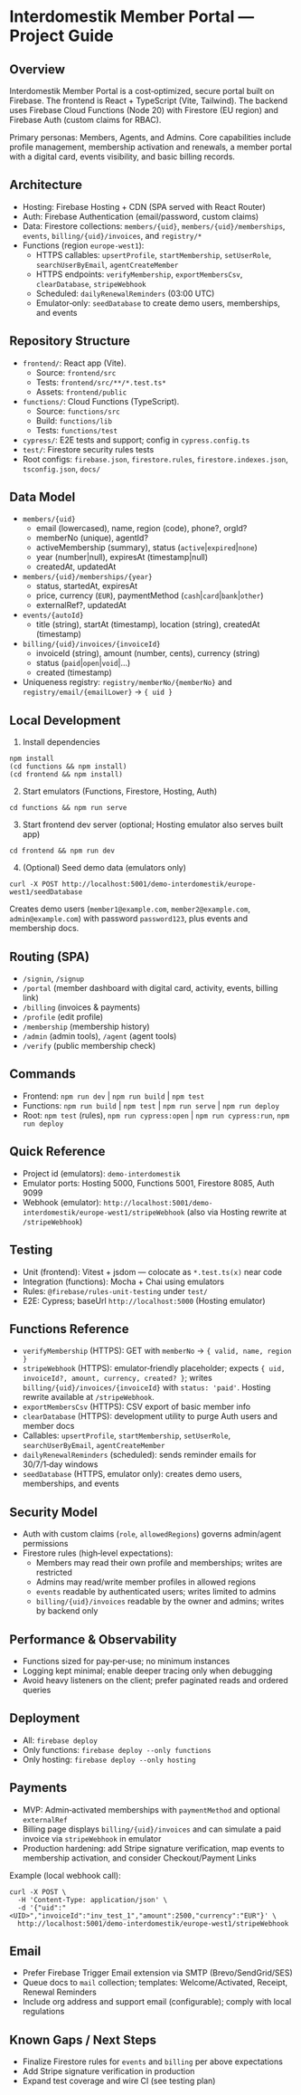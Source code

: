 # Interdomestik Member Portal — Project Guide

## Overview
Interdomestik Member Portal is a cost‑optimized, secure portal built on Firebase. The frontend is React + TypeScript (Vite, Tailwind). The backend uses Firebase Cloud Functions (Node 20) with Firestore (EU region) and Firebase Auth (custom claims for RBAC).

Primary personas: Members, Agents, and Admins. Core capabilities include profile management, membership activation and renewals, a member portal with a digital card, events visibility, and basic billing records.

## Architecture
- Hosting: Firebase Hosting + CDN (SPA served with React Router)
- Auth: Firebase Authentication (email/password, custom claims)
- Data: Firestore collections: `members/{uid}`, `members/{uid}/memberships`, `events`, `billing/{uid}/invoices`, and `registry/*`
- Functions (region `europe-west1`):
  - HTTPS callables: `upsertProfile`, `startMembership`, `setUserRole`, `searchUserByEmail`, `agentCreateMember`
  - HTTPS endpoints: `verifyMembership`, `exportMembersCsv`, `clearDatabase`, `stripeWebhook`
  - Scheduled: `dailyRenewalReminders` (03:00 UTC)
  - Emulator‑only: `seedDatabase` to create demo users, memberships, and events

## Repository Structure
- `frontend/`: React app (Vite).
  - Source: `frontend/src`
  - Tests: `frontend/src/**/*.test.ts*`
  - Assets: `frontend/public`
- `functions/`: Cloud Functions (TypeScript).
  - Source: `functions/src`
  - Build: `functions/lib`
  - Tests: `functions/test`
- `cypress/`: E2E tests and support; config in `cypress.config.ts`
- `test/`: Firestore security rules tests
- Root configs: `firebase.json`, `firestore.rules`, `firestore.indexes.json`, `tsconfig.json`, `docs/`

## Data Model
- `members/{uid}`
  - email (lowercased), name, region (code), phone?, orgId?
  - memberNo (unique), agentId?
  - activeMembership (summary), status (`active`|`expired`|`none`)
  - year (number|null), expiresAt (timestamp|null)
  - createdAt, updatedAt
- `members/{uid}/memberships/{year}`
  - status, startedAt, expiresAt
  - price, currency (`EUR`), paymentMethod (`cash`|`card`|`bank`|`other`)
  - externalRef?, updatedAt
- `events/{autoId}`
  - title (string), startAt (timestamp), location (string), createdAt (timestamp)
- `billing/{uid}/invoices/{invoiceId}`
  - invoiceId (string), amount (number, cents), currency (string)
  - status (`paid`|`open`|`void`|...)
  - created (timestamp)
- Uniqueness registry: `registry/memberNo/{memberNo}` and `registry/email/{emailLower}` → `{ uid }`

## Local Development
1) Install dependencies
```
npm install
(cd functions && npm install)
(cd frontend && npm install)
```
2) Start emulators (Functions, Firestore, Hosting, Auth)
```
cd functions && npm run serve
```
3) Start frontend dev server (optional; Hosting emulator also serves built app)
```
cd frontend && npm run dev
```
4) (Optional) Seed demo data (emulators only)
```
curl -X POST http://localhost:5001/demo-interdomestik/europe-west1/seedDatabase
```
Creates demo users (`member1@example.com`, `member2@example.com`, `admin@example.com`) with password `password123`, plus events and membership docs.

## Routing (SPA)
- `/signin`, `/signup`
- `/portal` (member dashboard with digital card, activity, events, billing link)
- `/billing` (invoices & payments)
- `/profile` (edit profile)
- `/membership` (membership history)
- `/admin` (admin tools), `/agent` (agent tools)
- `/verify` (public membership check)

## Commands
- Frontend: `npm run dev` | `npm run build` | `npm test`
- Functions: `npm run build` | `npm test` | `npm run serve` | `npm run deploy`
- Root: `npm test` (rules), `npm run cypress:open` | `npm run cypress:run`, `npm run deploy`

## Quick Reference
- Project id (emulators): `demo-interdomestik`
- Emulator ports: Hosting 5000, Functions 5001, Firestore 8085, Auth 9099
- Webhook (emulator): `http://localhost:5001/demo-interdomestik/europe-west1/stripeWebhook` (also via Hosting rewrite at `/stripeWebhook`)

## Testing
- Unit (frontend): Vitest + jsdom — colocate as `*.test.ts(x)` near code
- Integration (functions): Mocha + Chai using emulators
- Rules: `@firebase/rules-unit-testing` under `test/`
- E2E: Cypress; baseUrl `http://localhost:5000` (Hosting emulator)

## Functions Reference
- `verifyMembership` (HTTPS): GET with `memberNo` → `{ valid, name, region }`
- `stripeWebhook` (HTTPS): emulator‑friendly placeholder; expects `{ uid, invoiceId?, amount, currency, created? }`; writes `billing/{uid}/invoices/{invoiceId}` with `status: 'paid'`. Hosting rewrite available at `/stripeWebhook`.
- `exportMembersCsv` (HTTPS): CSV export of basic member info
- `clearDatabase` (HTTPS): development utility to purge Auth users and member docs
- Callables: `upsertProfile`, `startMembership`, `setUserRole`, `searchUserByEmail`, `agentCreateMember`
- `dailyRenewalReminders` (scheduled): sends reminder emails for 30/7/1‑day windows
- `seedDatabase` (HTTPS, emulator only): creates demo users, memberships, and events

## Security Model
- Auth with custom claims (`role`, `allowedRegions`) governs admin/agent permissions
- Firestore rules (high‑level expectations):
  - Members may read their own profile and memberships; writes are restricted
  - Admins may read/write member profiles in allowed regions
  - `events` readable by authenticated users; writes limited to admins
  - `billing/{uid}/invoices` readable by the owner and admins; writes by backend only

## Performance & Observability
- Functions sized for pay‑per‑use; no minimum instances
- Logging kept minimal; enable deeper tracing only when debugging
- Avoid heavy listeners on the client; prefer paginated reads and ordered queries

## Deployment
- All: `firebase deploy`
- Only functions: `firebase deploy --only functions`
- Only hosting: `firebase deploy --only hosting`

## Payments
- MVP: Admin‑activated memberships with `paymentMethod` and optional `externalRef`
- Billing page displays `billing/{uid}/invoices` and can simulate a paid invoice via `stripeWebhook` in emulator
- Production hardening: add Stripe signature verification, map events to membership activation, and consider Checkout/Payment Links

Example (local webhook call):
```
curl -X POST \
  -H 'Content-Type: application/json' \
  -d '{"uid":"<UID>","invoiceId":"inv_test_1","amount":2500,"currency":"EUR"}' \
  http://localhost:5001/demo-interdomestik/europe-west1/stripeWebhook
```

## Email
- Prefer Firebase Trigger Email extension via SMTP (Brevo/SendGrid/SES)
- Queue docs to `mail` collection; templates: Welcome/Activated, Receipt, Renewal Reminders
- Include org address and support email (configurable); comply with local regulations

## Known Gaps / Next Steps
- Finalize Firestore rules for `events` and `billing` per above expectations
- Add Stripe signature verification in production
- Expand test coverage and wire CI (see testing plan)
